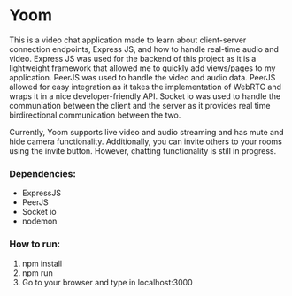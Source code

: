 # Yoom

This is a video chat application made to learn about client-server connection endpoints, Express JS, and how to handle real-time audio and video. Express JS was used for the backend of this project as it is a lightweight framework that allowed me to quickly add views/pages to my application. PeerJS was used to handle the video and audio data. PeerJS allowed for easy integration as it takes the implementation of WebRTC and wraps it in a nice developer-friendly API. Socket io was used to handle the communiation between the client and the server as it provides real time birdirectional communication between the two. 

Currently, Yoom supports live video and audio streaming and has mute and hide camera functionality. Additionally, you can invite others to your rooms using the invite button. However, chatting functionality is still in progress.

### Dependencies:
* ExpressJS
* PeerJS
* Socket io
* nodemon

### How to run:
1. npm install
2. npm run
3. Go to your browser and type in localhost:3000
